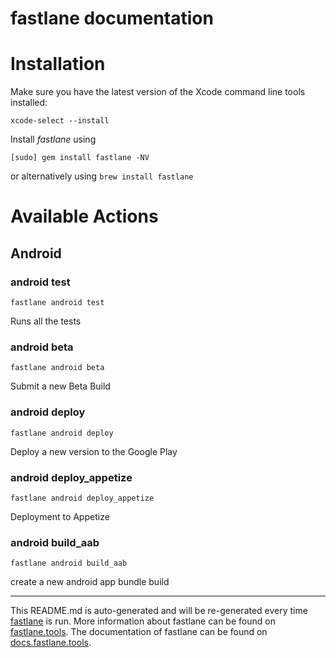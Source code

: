 # fastlane documentation

# Installation

Make sure you have the latest version of the Xcode command line tools installed:

```
xcode-select --install
```

Install _fastlane_ using

```
[sudo] gem install fastlane -NV
```

or alternatively using `brew install fastlane`

# Available Actions

## Android

### android test

```
fastlane android test
```

Runs all the tests

### android beta

```
fastlane android beta
```

Submit a new Beta Build

### android deploy

```
fastlane android deploy
```

Deploy a new version to the Google Play

### android deploy_appetize

```
fastlane android deploy_appetize
```

Deployment to Appetize

### android build_aab

```
fastlane android build_aab
```

create a new android app bundle build

---

This README.md is auto-generated and will be re-generated every time [fastlane](https://fastlane.tools) is run. More
information about fastlane can be found on [fastlane.tools](https://fastlane.tools). The documentation of fastlane can
be found on [docs.fastlane.tools](https://docs.fastlane.tools).
